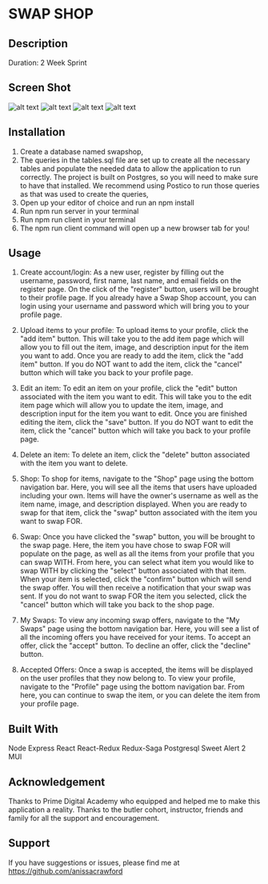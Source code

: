 # SWAP SHOP 

## Description
Duration: 2 Week Sprint

## Screen Shot
![alt text](http:/images/Profile.jpg)
![alt text](/images/TheShop.jpg)
![alt text](/images/MySwap1.jpg)
![alt text](/images/MySwap2.jpg)

## Installation
1. Create a database named swapshop,
2. The queries in the tables.sql file are set up to create all the necessary tables and populate the needed data to allow the application to run correctly. The project is built on Postgres, so you will need to make sure to have that installed. We recommend using Postico to run those queries as that was used to create the queries,
3. Open up your editor of choice and run an npm install
4. Run npm run server in your terminal
5. Run npm run client in your terminal
6. The npm run client command will open up a new browser tab for you!

## Usage
1. Create account/login: 
As a new user, register by filling out the username, password, first name, last name, and email fields on the register page. On the click of the "register" button, users will be brought to their profile page. If you already have a Swap Shop account, you can login using your username and password which will bring you to your profile page. 

2. Upload items to your profile:
To upload items to your profile, click the "add item" button. This will take you to the add item page which will allow you to fill out the item, image, and description input for the item you want to add. Once you are ready to add the item, click the "add item" button. If you do NOT want to add the item, click the "cancel" button which will take you back to your profile page. 

3. Edit an item:
To edit an item on your profile, click the "edit" button associated with the item you want to edit. This will take you to the edit item page which will allow you to update the item, image, and description input for the item you want to edit. Once you are finished editing the item, click the "save" button. If you do NOT want to edit the item, click the "cancel" button which will take you back to your profile page. 

4. Delete an item: 
To delete an item, click the "delete" button associated with the item you want to delete.

5. Shop: 
To shop for items, navigate to the "Shop" page using the bottom navigation bar. Here, you will see all the items that users have uploaded including your own. Items will have the owner's username as well as the item name, image, and description displayed. When you are ready to swap for that item, click the "swap" button associated with the item you want to swap FOR. 

6. Swap: 
Once you have clicked the "swap" button, you will be brought to the swap page. Here, the item you have chose to swap FOR will populate on the page, as well as all the items from your profile that you can swap WITH. From here, you can select what item you would like to swap WITH by clicking the "select" button associated with that item. When your item is selected, click the "confirm" button which will send the swap offer. You will then receive a notification that your swap was sent. If you do not want to swap FOR the item you selected, click the "cancel" button which will take you back to the shop page. 

7. My Swaps: 
To view any incoming swap offers, navigate to the "My Swaps" page using the bottom navigation bar. Here, you will see a list of all the incoming offers you have received for your items. To accept an offer, click the "accept" button. To decline an offer, click the "decline" button. 

8. Accepted Offers: 
Once a swap is accepted, the items will be displayed on the user profiles that they now belong to. To view your profile, navigate to the "Profile" page using the bottom navigation bar. From here, you can continue to swap the item, or you can delete the item from your profile page. 

## Built With
Node
Express
React
React-Redux
Redux-Saga
Postgresql
Sweet Alert 2
MUI

## Acknowledgement
Thanks to Prime Digital Academy who equipped and helped me to make this application a reality. Thanks to the butler cohort, instructor, friends and family for all the support and encouragement. 

## Support
If you have suggestions or issues, please find me at https://github.com/anissacrawford

